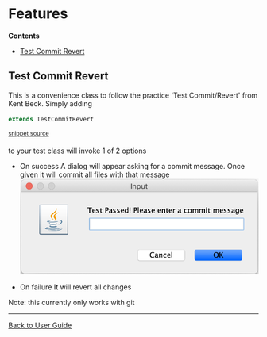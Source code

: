 <!--
This file was generate by MarkdownSnippets.
Source File: /approvaltests/docs/mdsource/Features.source.md
To change this file edit the source file and then re-run the generation using either the dotnet global tool (https://github.com/SimonCropp/MarkdownSnippets#markdownsnippetstool) or using the api (https://github.com/SimonCropp/MarkdownSnippets#running-as-a-unit-test).
-->
<a id="top"></a>

# Features



<!-- START doctoc generated TOC please keep comment here to allow auto update -->
<!-- DON'T EDIT THIS SECTION, INSTEAD RE-RUN doctoc TO UPDATE -->
**Contents**

- [Test Commit Revert](#test-commit-revert)

<!-- END doctoc generated TOC please keep comment here to allow auto update -->

## Test Commit Revert

This is a convenience class to follow the practice 'Test Commit/Revert' from Kent Beck. Simply adding
<!-- snippet: test_commit_revert -->
```java
extends TestCommitRevert
```
<sup>[snippet source](/approvaltests/src/test/java/org/approvaltests/legacycode/tests/TestCommitRevertSample.java#L9-L11)</sup>
<!-- endsnippet -->
to your test class will invoke 1 of 2 options

*  On success
A dialog will appear asking for a commit message. Once given it will commit all files with that message
![prompt](images/commit_dialog.png)

* On failure
It will revert all changes

Note: this currently only works with git


---

[Back to User Guide](README.md#top)
